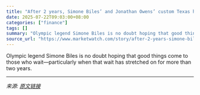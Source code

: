 ```yaml
---
title: "After 2 years, Simone Biles’ and Jonathan Owens’ custom Texas home may almost be finished"
date: 2025-07-22T09:03:00+08:00
categories: ["finance"]
tags: []
summary: "Olympic legend Simone Biles is no doubt hoping that good things come to those who wait—particularly when that wait has stretched on for more than two years."
source_url: "https://www.marketwatch.com/story/after-2-years-simone-biles-and-jonathan-owens-custom-texas-home-may-almost-be-finished-3e3afee8?mod=mw_rss_topstories"
---
```


Olympic legend Simone Biles is no doubt hoping that good things come to those who wait—particularly when that wait has stretched on for more than two years.

---

*来源: [原文链接](https://www.marketwatch.com/story/after-2-years-simone-biles-and-jonathan-owens-custom-texas-home-may-almost-be-finished-3e3afee8?mod=mw_rss_topstories)*
